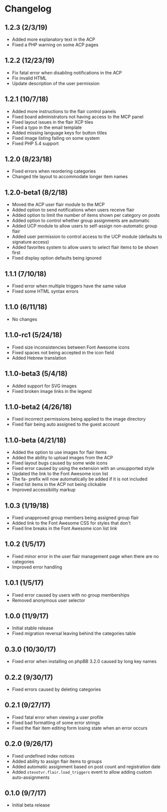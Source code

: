 # Changelog

## 1.2.3 (2/3/19)

* Added more explanatory text in the ACP
* Fixed a PHP warning on some ACP pages

## 1.2.2 (12/23/19)

* Fix fatal error when disabling notifications in the ACP
* Fix invalid HTML
* Update description of the user permission

## 1.2.1 (10/7/18)

* Added more instructions to the flair control panels
* Fixed board administrators not having access to the MCP panel
* Fixed layout issues in the flair XCP tiles
* Fixed a typo in the email template
* Added missing language keys for button titles
* Fixed image listing failing on some system
* Fixed PHP 5.4 support

## 1.2.0 (8/23/18)

* Fixed errors when reordering categories
* Changed tile layout to accommodate longer item names

## 1.2.0-beta1 (8/2/18)

* Moved the ACP user flair module to the MCP
* Added option to send notifications when users receive flair
* Added option to limit the number of items shown per category on posts
* Added option to control whether group assignments are automatic
* Added UCP module to allow users to self-assign non-automatic group flair
* Added user permission to control access to the UCP module (defaults to signature access)
* Added favorites system to allow users to select flair items to be shown first
* Fixed display option defaults being ignored

## 1.1.1 (7/10/18)

* Fixed error when multiple triggers have the same value
* Fixed some HTML syntax errors

## 1.1.0 (6/11/18)

* No changes

## 1.1.0-rc1 (5/24/18)

* Fixed size inconsistencies between Font Awesome icons
* Fixed spaces not being accepted in the icon field
* Added Hebrew translation

## 1.1.0-beta3 (5/4/18)

* Added support for SVG images
* Fixed broken image links in the legend

## 1.1.0-beta2 (4/26/18)

* Fixed incorrect permissions being applied to the image directory
* Fixed flair being auto assigned to the guest account

## 1.1.0-beta (4/21/18)

* Added the option to use images for flair items
* Added the ability to upload images from the ACP
* Fixed layout bugs caused by some wide icons
* Fixed error caused by using the extension with an unsupported style
* Updated the link to the Font Awesome icon list
* The fa- prefix will now automatically be added if it is not included
* Fixed list items in the ACP not being clickable
* Improved accessibility markup

## 1.0.3 (1/19/18)

* Fixed unapproved group members being assigned group flair
* Added link to the Font Awesome CSS for styles that don't
* Fixed line breaks in the Font Awesome icon list link

## 1.0.2 (1/5/17)

* Fixed minor error in the user flair management page when there are no categories
* Improved error handling

## 1.0.1 (1/5/17)

* Fixed error caused by users with no group memberships
* Removed anonymous user selector

## 1.0.0 (11/9/17)

* Initial stable release
* Fixed migration reversal leaving behind the categories table

## 0.3.0 (10/30/17)

* Fixed error when installing on phpBB 3.2.0 caused by long key names

## 0.2.2 (9/30/17)

* Fixed errors caused by deleting categories

## 0.2.1 (9/27/17)

* Fixed fatal error when viewing a user profile
* Fixed bad formatting of some error strings
* Fixed the flair item editing form losing state when an error occurs

## 0.2.0 (9/26/17)

* Fixed undefined index notices
* Added ability to assign flair items to groups
* Added automatic assignment based on post count and registration date
* Added `stevotvr.flair.load_triggers` event to allow adding custom auto-assignments

## 0.1.0 (9/7/17)

* Initial beta release
